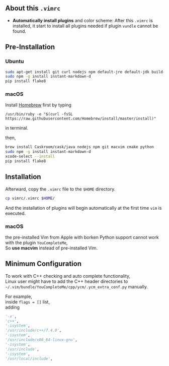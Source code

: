 ## About this ``.vimrc``
- **Automatically install plugins** and color scheme: After this ``.vimrc`` is installed, it start to install all plugins needed if plugin ``vundle`` cannot be found.

## Pre-Installation
### Ubuntu
```bash
sudo apt-get install git curl nodejs npm default-jre default-jdk build-essential cmake python-dev python3-dev clang python
sudo npm -g install instant-markdown-d
pip install flake8
```
### macOS
Install [Homebrew](http://brew.sh/) first by typing

``/usr/bin/ruby -e "$(curl -fsSL https://raw.githubusercontent.com/Homebrew/install/master/install)"``

in terminal.

then,
```bash
brew install Caskroom/cask/java nodejs npm git macvim cmake python
sudo npm -g install instant-markdown-d
xcode-select --install
pip install flake8
```

## Installation
Afterward, copy the ``.vimrc`` file to the ``$HOME`` directory.
```bash
cp vimrc/.vimrc $HOME/
```
And the installation of plugins will begin automatically at the first time ``vim`` is executed.

### macOS
the pre-installed Vim from Apple with borken Python support cannot work with the plugin ``YouCompleteMe``,  
So **use macvim** instead of pre-installed Vim.

## Minimum Configuration
To work with C++ checking and auto complete functionality,  
Linux user might have to add the C++ header directories to ``~/.vim/bundle/YouCompleteMe/cpp/ycm/.ycm_extra_conf.py`` manually.  
  
For example,  
inside ``flags = []`` list,  
adding  

```py
'-x',
'c++',
'-isystem',
'/usr/include/c++/7.4.0',
'-isystem',
'/usr/include/x86_64-linux-gnu',
'-isystem',
'/usr/include',
'-isystem',
'/usr/local/include',
```
